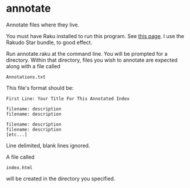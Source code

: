 # annotate
Annotate files where they live.

You must have Raku installed to run this program.  See [this page](https://rakudo.org/downloads).  I use the Rakudo Star bundle, to good effect.

Run annotate.raku at the command line.  You will be prompted for a directory.  Within that directory, files you wish to annotate are expected along with a file called

    Annotations.txt

This file's format should be:

    First Line: Your Title For This Annotated Index

    filename: description
    filename: description

    filename: description
    filename: description
    [etc...]

Line delimited, blank lines ignored.

A file called

    index.html

will be created in the directory you specified.

